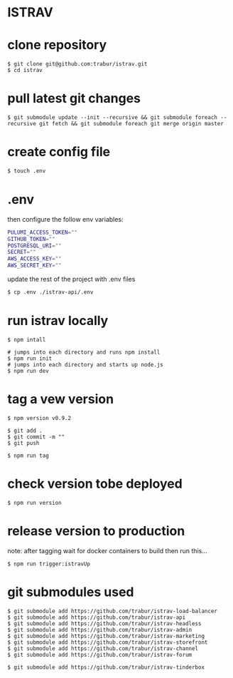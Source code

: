 ISTRAV
========

# clone repository
```fish
$ git clone git@github.com:trabur/istrav.git
$ cd istrav
```

# pull latest git changes
```fish
$ git submodule update --init --recursive && git submodule foreach --recursive git fetch && git submodule foreach git merge origin master
```

# create config file
```bash
$ touch .env
```

# .env
then configure the follow env variables:
```bash
PULUMI_ACCESS_TOKEN=""
GITHUB_TOKEN=""
POSTGRESQL_URI=""
SECRET=""
AWS_ACCESS_KEY=""
AWS_SECRET_KEY=""
```

update the rest of the project with .env files
```bash
$ cp .env ./istrav-api/.env
```

# run istrav locally
```fish
$ npm intall

# jumps into each directory and runs npm install
$ npm run init
# jumps into each directory and starts up node.js 
$ npm run dev
```

# tag a vew version
```fish
$ npm version v0.9.2

$ git add .
$ git commit -m ""
$ git push

$ npm run tag
```

# check version tobe deployed
```fish
$ npm run version
```

# release version to production
note: after tagging wait for docker containers to build then run this...
```fish
$ npm run trigger:istravUp
```

# git submodules used
```fish
$ git submodule add https://github.com/trabur/istrav-load-balancer
$ git submodule add https://github.com/trabur/istrav-api
$ git submodule add https://github.com/trabur/istrav-headless
$ git submodule add https://github.com/trabur/istrav-admin
$ git submodule add https://github.com/trabur/istrav-marketing
$ git submodule add https://github.com/trabur/istrav-storefront
$ git submodule add https://github.com/trabur/istrav-channel
$ git submodule add https://github.com/trabur/istrav-forum

$ git submodule add https://github.com/trabur/istrav-tinderbox
```